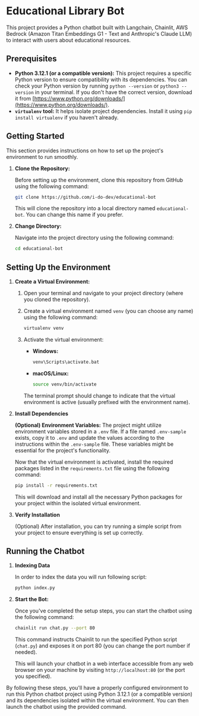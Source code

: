 # Educational Library Bot

This project provides a Python chatbot built with Langchain, Chainlit, AWS Bedrock (Amazon Titan Embeddings G1 - Text and Anthropic's Claude LLM) to interact with users about educational resources.

## Prerequisites

* **Python 3.12.1 (or a compatible version):** This project requires a specific Python version to ensure compatibility with its dependencies. You can check your Python version by running `python --version` or `python3 --version` in your terminal. If you don't have the correct version, download it from [https://www.python.org/downloads/](https://www.python.org/downloads/).
* **`virtualenv` tool:** It helps isolate project dependencies. Install it using `pip install virtualenv` if you haven't already.

## Getting Started

This section provides instructions on how to set up the project's environment to run smoothly.

1. **Clone the Repository:**

   Before setting up the environment, clone this repository from GitHub using the following command:

   ```bash
   git clone https://github.com/i-do-dev/educational-bot
   ```

   This will clone the repository into a local directory named `educational-bot`. You can change this name if you prefer.

2. **Change Directory:**

   Navigate into the project directory using the following command:

   ```bash
   cd educational-bot
   ```

## Setting Up the Environment

1. **Create a Virtual Environment:**

   1. Open your terminal and navigate to your project directory (where you cloned the repository).
   2. Create a virtual environment named `venv` (you can choose any name) using the following command:

      ```bash
      virtualenv venv
      ```

   3. Activate the virtual environment:

      * **Windows:**
        ```bash
        venv\Scripts\activate.bat
        ```
      * **macOS/Linux:**
        ```bash
        source venv/bin/activate
        ```

      The terminal prompt should change to indicate that the virtual environment is active (usually prefixed with the environment name).

2. **Install Dependencies**

   **(Optional) Environment Variables:**
      The project might utilize environment variables stored in a `.env` file. If a file named `.env-sample` exists, copy it to `.env` and update the values according to the instructions within the `.env-sample` file. These variables might be essential for the project's functionality.

   Now that the virtual environment is activated, install the required packages listed in the `requirements.txt` file using the following command:

   ```bash
   pip install -r requirements.txt
   ```

   This will download and install all the necessary Python packages for your project within the isolated virtual environment.

3. **Verify Installation**

   (Optional) After installation, you can try running a simple script from your project to ensure everything is set up correctly.

## Running the Chatbot
1. **Indexing Data**

   In order to index the data you will run following script:

   ```bash
   python index.py
   ```

2. **Start the Bot:**

   Once you've completed the setup steps, you can start the chatbot using the following command:

   ```bash
   chainlit run chat.py --port 80
   ```

   This command instructs Chainlit to run the specified Python script (`chat.py`) and exposes it on port 80 (you can change the port number if needed).

   This will launch your chatbot in a web interface accessible from any web browser on your machine by visiting `http://localhost:80` (or the port you specified).


By following these steps, you'll have a properly configured environment to run this Python chatbot project using Python 3.12.1 (or a compatible version) and its dependencies isolated within the virtual environment. You can then launch the chatbot using the provided command.
